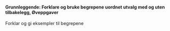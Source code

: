 #### Grunnleggende: Forklare og bruke begrepene uordnet utvalg med og uten tilbakelegg,  Øveppgaver

Forklar og gi eksempler til begrepene

